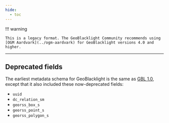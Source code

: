 ```yaml
---
hide:
  - toc
---
```


!!! warning

	This is a legacy format. The GeoBlacklight Community recommends using [OGM Aardvark](../ogm-aardvark) for GeoBlacklight versions 4.0 and higher.

---

## Deprecated fields

The earliest metadata schema for GeoBlacklight is the same as [GBL 1.0](../gbl-1.0), except that it also included these now-deprecated fields:

* `uuid`
* `dc_relation_sm`
* `georss_box_s`
* `georss_point_s`
* `georss_polygon_s`
